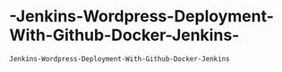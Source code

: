 # -Jenkins-Wordpress-Deployment-With-Github-Docker-Jenkins-
    Jenkins-Wordpress-Deployment-With-Github-Docker-Jenkins
